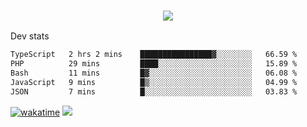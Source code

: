<h3 align="center">
  <a href="https://github.com/spoopy2023">
      <img src="https://github-profile-trophy.vercel.app/?username=Spoopy2023&no-bg=true&no-frame=true">
  </a>
</h3>

Dev stats
<!--START_SECTION:waka-->

```txt
TypeScript   2 hrs 2 mins    ████████████████▓░░░░░░░░   66.59 %
PHP          29 mins         ████░░░░░░░░░░░░░░░░░░░░░   15.89 %
Bash         11 mins         █▓░░░░░░░░░░░░░░░░░░░░░░░   06.08 %
JavaScript   9 mins          █▒░░░░░░░░░░░░░░░░░░░░░░░   04.99 %
JSON         7 mins          █░░░░░░░░░░░░░░░░░░░░░░░░   03.83 %
```

<!--END_SECTION:waka-->
[![wakatime](https://wakatime.com/badge/user/018ece4c-ff65-47b1-86a2-26e4e720c978.svg)](https://wakatime.com/@mac_g)
<img src="https://camo.githubusercontent.com/935c1e1091fb0ce9d975d06263ed4bc014721cd7e52b557f59b07c85da01afe3/68747470733a2f2f6b6f6d617265762e636f6d2f67687076632f3f757365726e616d653d5843726166744d616e3532266c6162656c3d566965777326636f6c6f723d626c7565267374796c653d706c6173746963">
